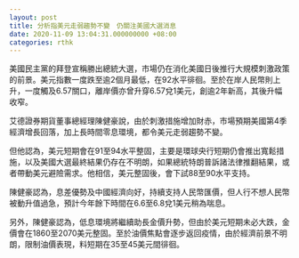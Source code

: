 ```yaml
---
layout: post
title: 分析指美元走弱趨勢不變　仍關注美國大選消息
date: 2020-11-09 13:04:31.000000000 +08:00
categories: rthk
---
```


美國民主黨的拜登宣稱勝出總統大選，市場仍在消化美國日後推行大規模刺激政策的前景。美元指數一度跌至逾2個月最低，在92水平徘徊。至於在岸人民幣則上升，一度觸及6.57關口，離岸價亦曾升穿6.57兌1美元，創逾2年新高，其後升幅收窄。

艾德證券期貨董事總經理陳健豪說，由於刺激措施增加財赤，市場預期美國第4季經濟增長回落，加上長時間零息環境，都令美元走弱趨勢不變。

但他認為，美元短期會在91至94水平整固，主要是環球央行短期仍會推出寬鬆措施，以及美國大選最終結果仍存在不明朗，如果總統特朗普訴諸法律推翻結果，或者帶動美元避險需求。他相信，美元整固後，會下試88至90水平支持。

陳健豪認為，息差優勢及中國經濟向好，持續支持人民幣匯價，但人行不想人民幣被動升值過急，預計今年餘下時間在6.6至6.8兌1美元稍為喘息。

另外，陳健豪認為，低息環境將繼續助長金價升勢，但由於美元短期未必大跌，金價會在1860至2070美元整固。至於油價焦點會逐步返回疫情，由於經濟前景不明朗，限制油價表現，料短期在35至45美元間徘徊。
